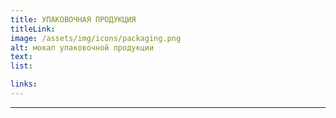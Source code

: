```yaml
---
title: УПАКОВОЧНАЯ ПРОДУКЦИЯ
titleLink:
image: /assets/img/icons/packaging.png
alt: мокап упаковочной продукции
text:
list:

links:
---
```


---
